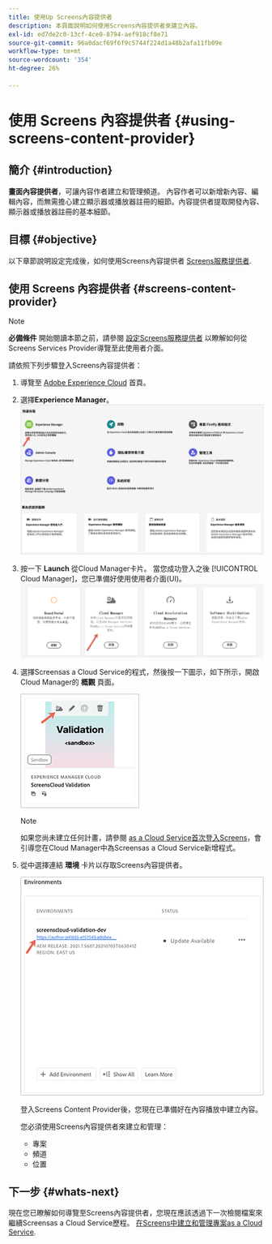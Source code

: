 ```yaml
---
title: 使用Up Screens內容提供者
description: 本頁面說明如何使用Screens內容提供者來建立內容。
exl-id: ed7de2c0-13cf-4ce0-8794-aef918cf8e71
source-git-commit: 96a0dacf69f6f9c5744f224d1a48b2afa11fb09e
workflow-type: tm+mt
source-wordcount: '354'
ht-degree: 26%

---
```


# 使用 Screens 內容提供者 {#using-screens-content-provider}

## 簡介 {#introduction}

**畫面內容提供者**，可讓內容作者建立和管理頻道。 內容作者可以新增新內容、編輯內容，而無需擔心建立顯示器或播放器註冊的細節。內容提供者提取開發內容、顯示器或播放器註冊的基本細節。

## 目標 {#objective}

以下章節說明設定完成後，如何使用Screens內容提供者 [Screens服務提供者](https://experienceleague.adobe.com/docs/experience-manager-cloud-service/screens-as-cloud-service/configure-screens-cloud/navigating-to-screens-services-provider.html?lang=zh-Hant).

## 使用 Screens 內容提供者 {#screens-content-provider}

>[!NOTE]
>**必備條件**
>開始閱讀本節之前，請參閱 [設定Screens服務提供者](https://experienceleague.adobe.com/docs/experience-manager-cloud-service/screens-as-cloud-service/configure-screens-cloud/navigating-to-screens-services-provider.html?lang=zh-Hant) 以瞭解如何從Screens Services Provider導覽至此使用者介面。

請依照下列步驟登入Screens內容提供者：

1. 導覽至 [Adobe Experience Cloud](https://experience.adobe.com) 首頁。

1. 選擇&#x200B;**Experience Manager**。
   ![](/help/implementing/cloud-manager/getting-access-to-aem-in-cloud/assets/landing-page1.png)

1. 按一下 **Launch** 從Cloud Manager卡片。 當您成功登入之後 [!UICONTROL Cloud Manager]，您已準備好使用使用者介面(UI)。
   ![](/help/implementing/cloud-manager/getting-access-to-aem-in-cloud/assets/landing-page2.png)

1. 選擇Screensas a Cloud Service的程式，然後按一下圖示，如下所示，開啟Cloud Manager的 **概觀** 頁面。

   ![](/help/screens-cloud/assets/configure/screens-cp-1.png)

   >[!NOTE]
   >如果您尚未建立任何計畫，請參閱 [as a Cloud Service首次登入Screens](https://experienceleague.adobe.com/docs/experience-manager-cloud-service/screens-as-cloud-service/onboarding-screens-cloud/first-time-login-screens-cloud.html?lang=zh-Hant)，會引導您在Cloud Manager中為Screensas a Cloud Service新增程式。


1. 從中選擇連結 **環境** 卡片以存取Screens內容提供者。

   ![](/help/screens-cloud/assets/configure/screens-cp-2.png)

   登入Screens Content Provider後，您現在已準備好在內容播放中建立內容。

   您必須使用Screens內容提供者來建立和管理：

   * 專案
   * 頻道
   * 位置

## 下一步 {#whats-next}

現在您已瞭解如何導覽至Screens內容提供者，您現在應該透過下一次檢閱檔案來繼續Screensas a Cloud Service歷程。 [在Screens中建立和管理專案as a Cloud Service](https://experienceleague.adobe.com/docs/experience-manager-cloud-service/screens-as-cloud-service/create-content/creating-projects-screens-cloud.html?lang=zh-Hant).
